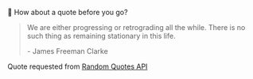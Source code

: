 📣 How about a quote before you go?

> We are either progressing or retrograding all the while. There is no such thing as remaining stationary in this life.
>
> <p>- James Freeman Clarke</p>

Quote requested from [Random Quotes API](https://github.com/lukePeavey/quotable)
